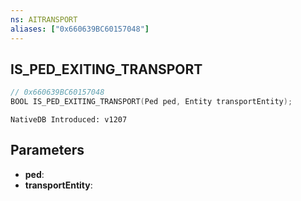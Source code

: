 ```yaml
---
ns: AITRANSPORT
aliases: ["0x660639BC60157048"]
---
```

## IS_PED_EXITING_TRANSPORT

```c
// 0x660639BC60157048
BOOL IS_PED_EXITING_TRANSPORT(Ped ped, Entity transportEntity);
```

```
NativeDB Introduced: v1207
```

## Parameters
* **ped**:
* **transportEntity**:
